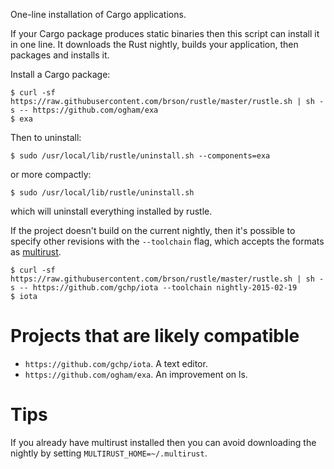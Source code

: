 One-line installation of Cargo applications.

If your Cargo package produces static binaries then this script can
install it in one line. It downloads the Rust nightly, builds your
application, then packages and installs it.

Install a Cargo package:

    $ curl -sf https://raw.githubusercontent.com/brson/rustle/master/rustle.sh | sh -s -- https://github.com/ogham/exa
    $ exa

Then to uninstall:

    $ sudo /usr/local/lib/rustle/uninstall.sh --components=exa

or more compactly:

    $ sudo /usr/local/lib/rustle/uninstall.sh

which will uninstall everything installed by rustle.

If the project doesn't build on the current nightly, then it's
possible to specify other revisions with the `--toolchain` flag,
which accepts the formats as [multirust].

    $ curl -sf https://raw.githubusercontent.com/brson/rustle/master/rustle.sh | sh -s -- https://github.com/gchp/iota --toolchain nightly-2015-02-19
    $ iota

[multirust]: https://github.com/brson/multirust

# Projects that are likely compatible

* `https://github.com/gchp/iota`. A text editor.
* `https://github.com/ogham/exa`. An improvement on ls.

# Tips

If you already have multirust installed then you can avoid downloading
the nightly by setting `MULTIRUST_HOME=~/.multirust`.
